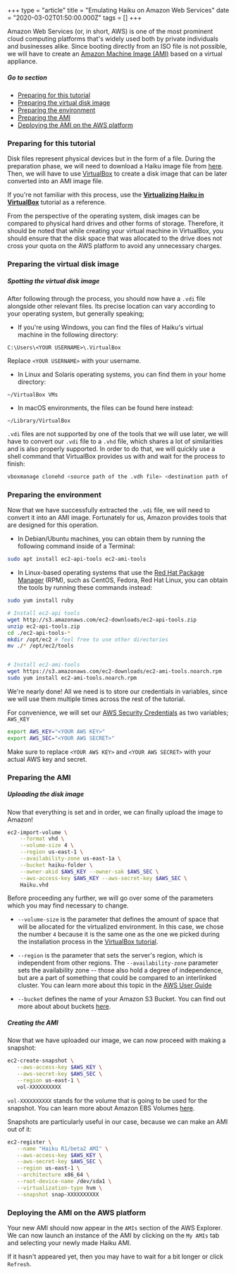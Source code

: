 +++
type = "article"
title = "Emulating Haiku on Amazon Web Services"
date = "2020-03-02T01:50:00.000Z"
tags = []
+++

Amazon Web Services (or, in short, AWS) is one of the most prominent cloud computing platforms that's widely used both by private individuals and businesses alike. Since booting directly from an ISO file is not possible, we will have to create an [Amazon Machine Image (AMI)](https://en.wikipedia.org/wiki/Amazon_Machine_Image) based on a virtual appliance.

##### Go to section

* [Preparing for this tutorial](#part_prepare)
* [Preparing the virtual disk image](#part_disk)
* [Preparing the environment](#part_environment)
* [Preparing the AMI](#part_ami)
* [Deploying the AMI on the AWS platform](#part_deployment)

### Preparing for this tutorial <a name="part_prepare"></a>

Disk files represent physical devices but in the form of a file. During the preparation phase, we will need to download a Haiku image file from [here](https://www.haiku-os.org/get-haiku). Then, we will have to use [VirtualBox](https://www.virtualbox.org/) to create a disk image that can be later converted into an AMI image file.

If you're not familiar with this process, use the **[Virtualizing Haiku in VirtualBox](https://www.haiku-os.org/guides/virtualizing/virtualbox/)** tutorial as a reference.

From the perspective of the operating system, disk images can be compared to physical hard drives and other forms of storage. Therefore, it should be noted that while creating your virtual machine in VirtualBox, you should ensure that the disk space that was allocated to the drive does not cross your quota on the AWS platform to avoid any unnecessary charges.

### Preparing the virtual disk image <a name="part_prepare"></a>

##### Spotting the virtual disk image

After following through the process, you should now have a `.vdi` file alongside other relevant files. Its precise location can vary according to your operating system, but generally speaking;

- If you're using Windows, you can find the files of Haiku's virtual machine in the following directory:

```
C:\Users\<YOUR USERNAME>\.VirtualBox
```

Replace `<YOUR USERNAME>` with your username.

- In Linux and Solaris operating systems, you can find them in your home directory:

```
~/VirtualBox VMs
```

- In macOS environments, the files can be found here instead:

```
~/Library/VirtualBox
```

 `.vdi` files are not supported by one of the tools that we will use later, we will have to convert our `.vdi` file to a `.vhd` file, which shares a lot of similarities and is also properly supported. In order to do that, we will quickly use a shell command that VirtualBox provides us with and wait for the process to finish:

```sh
vboxmanage clonehd <source path of the .vdh file> <destination path of the .vhd file> --format VHD
```

### Preparing the environment <a name="part_environment"></a>

Now that we have successfully extracted the `.vdi` file, we will need to convert it into an AMI image. Fortunately for us, Amazon provides tools that are designed for this operation.

- In Debian/Ubuntu machines, you can obtain them by running the following command inside of a Terminal:

```sh
sudo apt install ec2-api-tools ec2-ami-tools
```

- In Linux-based operating systems that use the [Red Hat Package Manager](https://rpm.org) (RPM), such as CentOS, Fedora, Red Hat Linux, you can obtain the tools by running these commands instead:

```sh
sudo yum install ruby

# Install ec2-api tools
wget http://s3.amazonaws.com/ec2-downloads/ec2-api-tools.zip
unzip ec2-api-tools.zip
cd ./ec2-api-tools-*
mkdir /opt/ec2 # feel free to use other directories
mv ./* /opt/ec2/tools


# Install ec2-ami-tools
wget https://s3.amazonaws.com/ec2-downloads/ec2-ami-tools.noarch.rpm
sudo yum install ec2-ami-tools.noarch.rpm
```

We're nearly done! All we need is to store our credentials in variables, since we will use them multiple times across the rest of the tutorial.

For convenience, we will set our [AWS Security Credentials](https://docs.aws.amazon.com/general/latest/gr/aws-security-credentials.html) as two variables; `AWS_KEY`

```sh
export AWS_KEY="<YOUR AWS KEY>"
export AWS_SEC="<YOUR AWS SECRET>"
```

Make sure to replace `<YOUR AWS KEY>` and `<YOUR AWS SECRET>` with your actual AWS key and secret.

### Preparing the AMI <a name="part_ami"></a>

##### Uploading the disk image

Now that everything is set and in order, we can finally upload the image to Amazon!

```sh
ec2-import-volume \
    --format vhd \
    --volume-size 4 \
    --region us-east-1 \
    --availability-zone us-east-1a \
    --bucket haiku-folder \
    --owner-akid $AWS_KEY --owner-sak $AWS_SEC \
    --aws-access-key $AWS_KEY --aws-secret-key $AWS_SEC \
    Haiku.vhd
```

Before proceeding any further, we will go over some of the parameters which you may find necessary to change.

- `--volume-size` is the parameter that defines the amount of space that will be allocated for the virtualized environment. In this case, we chose the number `4` because it is the same one as the one we picked during the installation process in the [VirtualBox tutorial](https://www.haiku-os.org/guides/virtualizing/virtualbox/).

- `--region` is the parameter that sets the server's region, which is independent from other regions. The `--availability-zone` parameter sets the availability zone -- those also hold a degree of independence, but are a part of something that could be compared to an interlinked cluster. You can learn more about this topic in the [AWS User Guide](https://docs.aws.amazon.com/AWSEC2/latest/UserGuide/using-regions-availability-zones.html)

- `--bucket` defines the name of your Amazon S3 Bucket. You can find out more about about buckets [here](https://docs.aws.amazon.com/AmazonS3/latest/dev/UsingBucket.html).


##### Creating the AMI

Now that we have uploaded our image, we can now proceed with making a snapshot:

```sh
ec2-create-snapshot \
   --aws-access-key $AWS_KEY \
   --aws-secret-key $AWS_SEC \
   --region us-east-1 \
   vol-XXXXXXXXXX
```

`vol-XXXXXXXXXX` stands for the volume that is going to be used for the snapshot. You can learn more about Amazon EBS Volumes [here](https://docs.aws.amazon.com/AWSEC2/latest/UserGuide/ebs-volumes.html). 

Snapshots are particularly useful in our case, because we can make an AMI out of it:

```sh
ec2-register \
   --name "Haiku R1/beta2 AMI" \
   --aws-access-key $AWS_KEY \
   --aws-secret-key $AWS_SEC \
   --region us-east-1 \
   --architecture x86_64 \
   --root-device-name /dev/sda1 \
   --virtualization-type hvm \
   --snapshot snap-XXXXXXXXXX
```

### Deploying the AMI on the AWS platform <a name="part_deployment"></a>

Your new AMI should now appear in the `AMIs` section of the AWS Explorer. We can now launch an instance of the AMI by clicking on the `My AMIs` tab and selecting your newly made Haiku AMI.

If it hasn't appeared yet, then you may have to wait for a bit longer or click `Refresh`.
